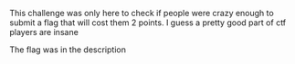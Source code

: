 This challenge was only here to check if people were crazy enough to submit a flag that will cost them 2 points. I guess a pretty good part of ctf players are insane

The flag was in the description
